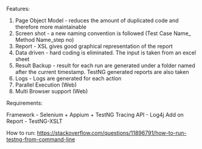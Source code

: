 Features: 

1. Page Object Model - reduces the amount of duplicated code and therefore more maintainable
2. Screen shot - a new naming convention is followed (Test Case Name_ Method Name_step no) 
3. Report - XSL gives good graphical representation of the report
4. Data driven - hard coding is eliminated. The input is taken from an excel sheet
5. Result Backup - result for each run are generated under a folder named after the current timestamp. TestNG generated reports are also taken
6. Logs - Logs are generated for each action
7. Parallel Execution (Web)
8. Multi Browser support (Web)
 
Requirements:

Framework - Selenium + Appium + TestNG
Tracing API - Log4j
Add on Report - TestNG-XSLT

How to run:
https://stackoverflow.com/questions/11896791/how-to-run-testng-from-command-line
